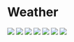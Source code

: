 # Weather

<img src="https://github.com/dan98l/PhotoWeather/blob/master/Снимок%20экрана%202020-10-03%20в%2002.22.17.png?raw=true"/>

<img src="https://github.com/dan98l/PhotoWeather/blob/master/Снимок%20экрана%202020-10-03%20в%2002.22.23.png?raw=true"/>

<img src="https://github.com/dan98l/PhotoWeather/blob/master/Снимок%20экрана%202020-10-03%20в%2002.22.35.png?raw=true"/>

<img src="https://github.com/dan98l/PhotoWeather/blob/master/Снимок%20экрана%202020-10-03%20в%2002.22.40.png?raw=true"/>

<img src="https://github.com/dan98l/PhotoWeather/blob/master/Снимок%20экрана%202020-10-03%20в%2002.23.17.png?raw=true"/>

<img src="https://github.com/dan98l/PhotoWeather/blob/master/Снимок%20экрана%202020-10-03%20в%2002.23.23.png?raw=true"/>

<img src="https://github.com/dan98l/PhotoWeather/blob/master/Снимок%20экрана%202020-10-03%20в%2002.23.37.png?raw=true"/>
